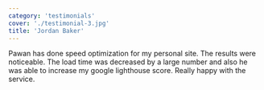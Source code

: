 ```yaml
---
category: 'testimonials'
cover: './testimonial-3.jpg'
title: 'Jordan Baker'
---
```


Pawan has done speed optimization for my personal site. The results were noticeable. The load time was decreased by a large number and also he was able to increase my google lighthouse score. Really happy with the service.
